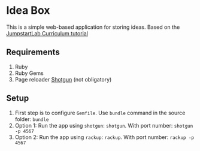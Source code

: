 Idea Box
==========

This is a simple web-based application for storing ideas.
Based on the [JumpstartLab Curriculum tutorial](http://tutorials.jumpstartlab.com/projects/idea_box.html)

Requirements
----------
1. Ruby
2. Ruby Gems
3. Page reloader [Shotgun](https://github.com/rtomayko/shotgun) (not obligatory)


Setup
----------

1. First step is to configure `Gemfile`. Use `bundle` command in the source folder: `bundle`
2. Option 1: Run the app using `shotgun`: `shotgun`. With port number: `shotgun -p 4567`
3. Option 2: Run the app using `rackup`: `rackup`. With port number: `rackup -p 4567`
